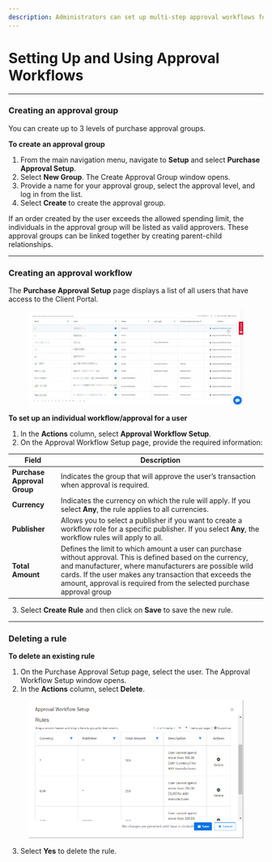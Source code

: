 ```yaml
---
description: Administrators can set up multi-step approval workflows for purchasing.
---
```


# Setting Up and Using Approval Workflows

***

### Creating an approval group

You can create up to 3 levels of purchase approval groups.

**To create an approval group**

1. From the main navigation menu, navigate to **Setup** and select **Purchase Approval Setup**.
2. Select **New Group**. The Create Approval Group window opens.
3. Provide a name for your approval group, select the approval level, and log in from the list.
4. Select **Create** to create the approval group.

If an order created by the user exceeds the allowed spending limit, the individuals in the approval group will be listed as valid approvers. These approval groups can be linked together by creating parent-child relationships.

***

### Creating an approval workflow

The **Purchase Approval Setup** page displays a list of all users that have access to the Client Portal.

<figure><img src="../../.gitbook/assets/image.png" alt=""><figcaption></figcaption></figure>

**To set up an individual workflow/approval for a user**

1. In the **Actions** column, select **Approval Workflow Setup**.
2. On the Approval Workflow Setup page, provide the required information:

| Field                       | Description                                                                                                                                                                                                                                                                                             |
| --------------------------- | ------------------------------------------------------------------------------------------------------------------------------------------------------------------------------------------------------------------------------------------------------------------------------------------------------- |
| **Purchase Approval Group** | Indicates the group that will approve the user’s transaction when approval is required.                                                                                                                                                                                                                 |
| **Currency**                | Indicates the currency on which the rule will apply. If you select **Any**, the rule applies to all currencies.                                                                                                                                                                                         |
| **Publisher**               | Allows you to select a publisher if you want to create a workflow role for a specific publisher. If you select **Any**, the workflow rules will apply to all.                                                                                                                                           |
| **Total Amount**            | Defines the limit to which amount a user can purchase without approval. This is defined based on the currency, and manufacturer, where manufacturers are possible wild cards. If the user makes any transaction that exceeds the amount, approval is required from the selected purchase approval group |

3. Select **Create Rule** and then click on **Save** to save the new rule.

***

### Deleting a rule

**To delete an existing rule**

1. On the Purchase Approval Setup page, select the user. The Approval Workflow Setup window opens.
2. In the **Actions** column, select **Delete**.

<figure><img src="../../.gitbook/assets/image (10) (1) (1) (1) (1) (1) (1) (1).png" alt=""><figcaption></figcaption></figure>

3. Select **Yes** to delete the rule.
